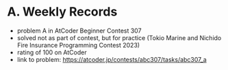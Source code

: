 # A. Weekly Records

* problem A in AtCoder Beginner Contest 307
* solved not as part of contest, but for practice (Tokio Marine and Nichido Fire Insurance Programming Contest 2023)
* rating of 100 on AtCoder
* link to problem: https://atcoder.jp/contests/abc307/tasks/abc307_a